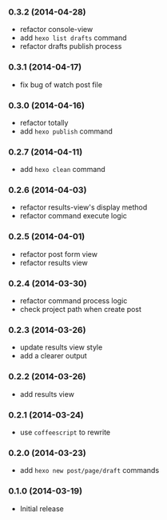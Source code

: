 ### 0.3.2 (2014-04-28)
- refactor console-view
- add `hexo list drafts` command
- refactor drafts publish process

### 0.3.1 (2014-04-17)
- fix bug of watch post file

### 0.3.0 (2014-04-16)
- refactor totally
- add `hexo publish` command

### 0.2.7 (2014-04-11)
- add `hexo clean` command

### 0.2.6 (2014-04-03)
- refactor results-view's display method
- refactor command execute logic

### 0.2.5 (2014-04-01)
- refactor post form view
- refactor results view

### 0.2.4 (2014-03-30)
- refactor command process logic
- check project path when create post

### 0.2.3 (2014-03-26)
- update results view style
- add a clearer output

### 0.2.2 (2014-03-26)
- add results view

### 0.2.1 (2014-03-24)
- use `coffeescript` to rewrite

### 0.2.0 (2014-03-23)
- add `hexo new post/page/draft` commands

### 0.1.0 (2014-03-19)
- Initial release
